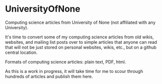 # UniversityOfNone
Computing science articles from University of None (not affiliated with any University).

It's time to convert some of my computing science articles from old wikis, websites, and mailing list posts over to simple articles that anyone can read that will not be just stored on personal websites, wikis, etc., but on a github central location.

Formats of computing science articles: plain text, PDF, html.

As this is a work in progress, it will take time for me to scour through hundreds of articles and publish them here.
